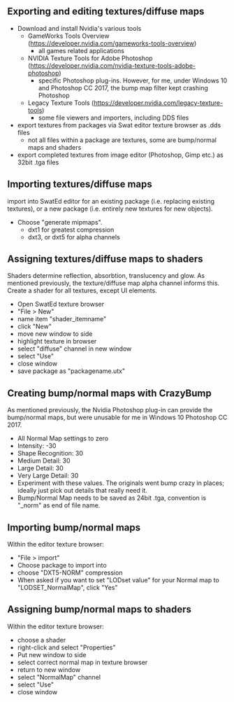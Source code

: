 ## Exporting and editing textures/diffuse maps

- Download and install Nvidia's various tools 
  - GameWorks Tools Overview (https://developer.nvidia.com/gameworks-tools-overview)
    - all games related applications
  - NVIDIA Texture Tools for Adobe Photoshop (https://developer.nvidia.com/nvidia-texture-tools-adobe-photoshop)
    - specific Photoshop plug-ins. However, for me, under Windows 10 and Photoshop CC 2017, the bump map filter kept crashing Photoshop
  - Legacy Texture Tools (https://developer.nvidia.com/legacy-texture-tools)
    - some file viewers and importers, including DDS files
- export textures from packages via Swat editor texture browser as .dds files
  - not all files within a package are textures, some are bump/normal maps and shaders
- export completed textures from image editor (Photoshop, Gimp etc.) as 32bit .tga files

## Importing textures/diffuse maps

import into SwatEd editor for an existing package (i.e. replacing existing textures), or a new package (i.e. entirely new textures for new objects). 

- Choose "generate mipmaps". 
  - dxt1 for greatest compression
  - dxt3, or dxt5 for alpha channels
	
## Assigning textures/diffuse maps to shaders

Shaders determine reflection, absorbtion, translucency and glow. As mentioned previously, the texture/diffuse map alpha channel informs this. Create a shader for all textures, except UI elements. 

- Open SwatEd texture browser
- "File > New" 
- name item "shader_itemname"
- click "New"
- move new window to side 
- highlight texture in browser
- select "diffuse" channel in new window 
- select "Use" 
- close window 
- save package as "packagename.utx"

## Creating bump/normal maps with CrazyBump

As mentioned previously, the Nvidia Photoshop plug-in can provide the bump/normal maps, but were unusable for me in Windows 10 Photoshop CC 2017. 

- All Normal Map settings to zero
- Intensity: -30
- Shape Recognition: 30
- Medium Detail: 30
- Large Detail: 30
- Very Large Detail: 30
- Experiment with these values. The originals went bump crazy in places; ideally just pick out details that really need it. 
- Bump/Normal Map needs to be saved as 24bit .tga, convention is "_norm" as end of file name. 

## Importing bump/normal maps

Within the editor texture browser: 

- "File > import"
- Choose package to import into
- choose "DXT5-NORM" compression 
- When asked if you want to set "LODset value" for your Normal map to "LODSET_NormalMap", click "Yes"
  
## Assigning bump/normal maps to shaders
  
Within the editor texture browser: 

- choose a shader
- right-click and select "Properties"
- Put new window to side 
- select correct normal map in texture browser
- return to new window
- select "NormalMap" channel 
- select "Use" 
- close window 